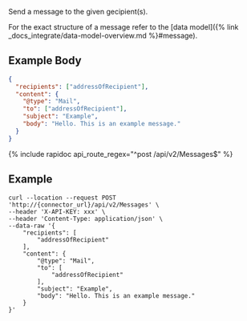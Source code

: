 Send a message to the given gecipient(s).

For the exact structure of a message refer to the [data model]({% link _docs_integrate/data-model-overview.md %}#message).

## Example Body

```json
{
  "recipients": ["addressOfRecipient"],
  "content": {
    "@type": "Mail",
    "to": ["addressOfRecipient"],
    "subject": "Example",
    "body": "Hello. This is an example message."
  }
}
```

{% include rapidoc api_route_regex="^post /api/v2/Messages$" %}

## Example

```shell
curl --location --request POST 'http://{connector_url}/api/v2/Messages' \
--header 'X-API-KEY: xxx' \
--header 'Content-Type: application/json' \
--data-raw '{
    "recipients": [
        "addressOfRecipient"
    ],
    "content": {
        "@type": "Mail",
        "to": [
            "addressOfRecipient"
        ],
        "subject": "Example",
        "body": "Hello. This is an example message."
    }
}'
```
